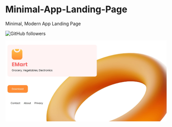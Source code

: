 # Minimal-App-Landing-Page
Minimal, Modern App Landing Page



![GitHub followers](https://img.shields.io/github/followers/dhruvilxcode?label=Follow%3Adhruvilxcode&style=social)

![](https://github.com/dhruvilxcode/Minimal-App-Landing-Page/blob/main/web.jpg?raw=true)
